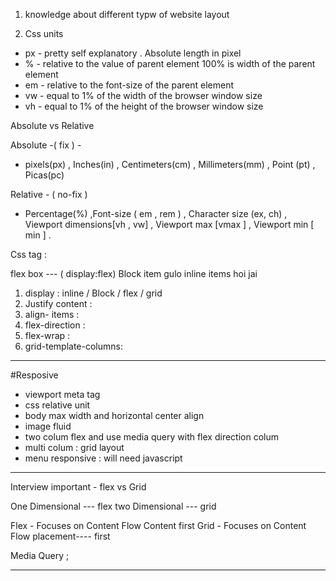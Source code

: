 1. knowledge about different typw of website layout 

2. Css units 
- px - pretty self explanatory . Absolute length in pixel 
- %  - relative to the value of parent element 100% is width of the parent element 
- em - relative to the font-size of the parent element 
- vw - equal to 1% of the width of the browser window size 
- vh - equal to 1% of the height  of the browser window size  



Absolute vs Relative 

Absolute -( fix ) -
- pixels(px) , Inches(in) , Centimeters(cm) , Millimeters(mm) , Point (pt) , Picas(pc) 

Relative - ( no-fix ) 
- Percentage(%) ,Font-size ( em , rem ) , Character size (ex, ch) , Viewport dimensions[vh , vw]  , Viewport max [vmax ] , Viewport min [ min ] .

Css tag : 

flex box --- ( display:flex) Block item gulo inline items hoi jai 

1. display : inline / Block / flex / grid 
2. Justify content : 
3. align- items : 
4. flex-direction : 
5. flex-wrap :
6. grid-template-columns:

-----------------------------------------------------------------------------------

#Resposive 

- viewport meta tag 
- css relative unit 
- body max width and horizontal center align 
- image fluid 
- two colum flex and use media query with flex direction colum 
- multi colum : grid layout 
- menu responsive : will need javascript 

-----------------------------------------------------------------------------------

Interview important - flex vs Grid 

One Dimensional --- flex 
two Dimensional --- grid 

Flex - Focuses on Content Flow Content first 
Grid - Focuses on Content Flow placement---- first 

Media Query ; 

------------------------------------------------


